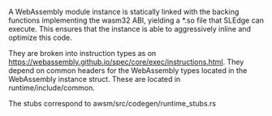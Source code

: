 A WebAssembly module instance is statically linked with the backing functions implementing the wasm32 ABI, yielding a *.so file that SLEdge can execute. This ensures that the instance is able to aggressively inline and optimize this code.

They are broken into instruction types as on https://webassembly.github.io/spec/core/exec/instructions.html. They depend on common headers for the WebAssembly types located in the WebAssembly instance struct. These are located in runtime/include/common.

The stubs correspond to awsm/src/codegen/runtime_stubs.rs
